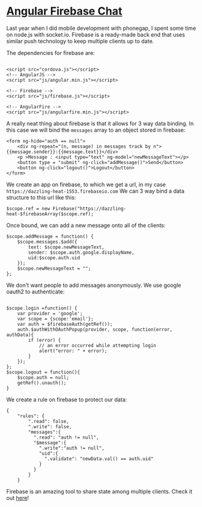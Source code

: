 # [Angular Firebase Chat](https://github.com/rhildred/angularfirebasechat)

Last year when I did mobile development with phonegap, I spent some time on node.js with socket.io. Firebase is a ready-made back end that uses similar push technology to keep multiple clients up to date.

The dependencies for firebase are:

```

<script src="cordova.js"></script>
<!-- AngularJS -->
<script src="js/angular.min.js"></script>

<!-- Firebase -->
<script src="js/firebase.js"></script>

<!-- AngularFire -->
<script src="js/angularfire.min.js"></script>

```

A really neat thing about firebase is that it allows for 3 way data binding. In this case we will bind the `messages` array to an object stored in firebase:

```
<form ng-hide="auth == null">
    <div ng-repeat="(n, message) in messages track by n">{{message.sender}}:{{message.text}}</div>
    <p >Message : <input type="text" ng-model="newMessageText"></p>
    <button type = "submit" ng-click="addMessage()">Send</button>
    <button ng-click="logout()">Logout</button>
</form>

```

We create an app on firebase, to which we get a url, in my case `https://dazzling-heat-1553.firebaseio.com` We can 3 way bind a data structure to this url like this:

```
$scope.ref = new Firebase("https://dazzling-heat-$firebaseArray($scope.ref);
```

Once bound, we can add a new message onto all of the clients:

```
$scope.addMessage = function() {
    $scope.messages.$add({
        text: $scope.newMessageText,
        sender: $scope.auth.google.displayName,
        uid:$scope.auth.uid
    });
    $scope.newMessageText = "";
};

```

We don't want people to add messages anonymously. We use google oauth2 to authenticate:

```

$scope.login =function() {
    var provider = 'google';
    var scope = {scope:'email'};
    var auth = $firebaseAuth(getRef());
    auth.$authWithOAuthPopup(provider, scope, function(error, authData){
        if (error) {
            // an error occurred while attempting login
            alert("error: " + error);
        }
    });
};
$scope.logout = function(){
    $scope.auth = null;
    getRef().unauth();
}

```

We create a rule on firebase to protect our data:

```
{
    "rules": {
        ".read": false,
        ".write": false,
        "messages":{
          ".read": "auth != null",
          "$message":{
            ".write":"auth != null",
            "uid":{
              ".validate": "newData.val() == auth.uid"
            }
          }
        }
    }
```

Firebase is an amazing tool to share state among multiple clients. Check it out [here](https://rhildred.github.io/angularfirebasechat/www)!
